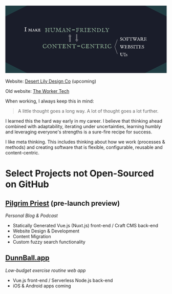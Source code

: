 ![Banner Image](https://github.com/mrhubbs/mrhubbs/raw/master/banner.png)

Website: <a href="https://desertlilydesign.co" target="_blank">Desert Lily Design Co</a> (upcoming)

Old website: [The Worker Tech](https://theworker.tech)

When working, I always keep this in mind:

> A little thought goes a long way. A lot of thought goes a lot further.

I learned this the hard way early in my career. I believe that thinking ahead combined with adaptability, iterating under uncertainties, learning humbly and leveraging everyone's strengths is a sure-fire recipe for success.

I like meta thinking. This includes thinking about how we work (processes & methods) and creating software that is flexible, configurable, reusable and content-centric.

# Select Projects not Open-Sourced on GitHub

## [Pilgrim Priest](https://pilgrimpriest-us-git-dev.desertlilydesign-co.vercel.app) (pre-launch preview)
*Personal Blog & Podcast*

 - Statically Generated Vue.js (Nuxt.js) front-end / Craft CMS back-end
 - Website Design & Development
 - Content Migration  
 - Custom fuzzy search functionality

## [DunnBall.app](https://dunnball.app)
*Low-budget exercise routine web app*

 - Vue.js front-end / Serverless Node.js back-end
 - iOS & Android apps coming

